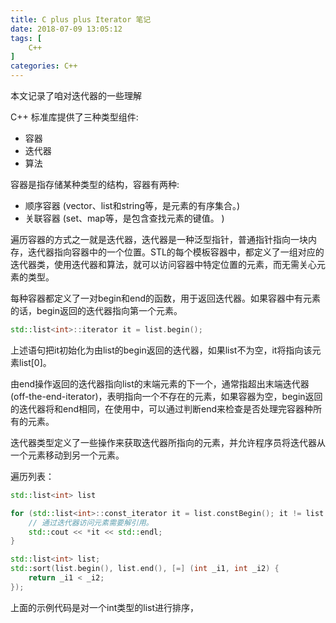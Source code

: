 ```yaml
---
title: C plus plus Iterator 笔记
date: 2018-07-09 13:05:12
tags: [
    C++
]
categories: C++
---
```


本文记录了咱对迭代器的一些理解

C++ 标准库提供了三种类型组件:

- 容器
- 迭代器
- 算法

容器是指存储某种类型的结构，容器有两种:

- 顺序容器 (vector、list和string等，是元素的有序集合。)
- 关联容器 (set、map等，是包含查找元素的键值。 )

遍历容器的方式之一就是迭代器，迭代器是一种泛型指针，普通指针指向一块内存，迭代器指向容器中的一个位置。STL的每个模板容器中，都定义了一组对应的迭代器类，使用迭代器和算法，就可以访问容器中特定位置的元素，而无需关心元素的类型。

每种容器都定义了一对begin和end的函数，用于返回迭代器。如果容器中有元素的话，begin返回的迭代器指向第一个元素。

<!-- more -->

```cpp
std::list<int>::iterator it = list.begin();
```

上述语句把it初始化为由list的begin返回的迭代器，如果list不为空，it将指向该元素list[0]。

由end操作返回的迭代器指向list的末端元素的下一个，通常指超出末端迭代器(off-the-end-iterator)，表明指向一个不存在的元素，如果容器为空，begin返回的迭代器将和end相同，在使用中，可以通过判断end来检查是否处理完容器种所有的元素。

迭代器类型定义了一些操作来获取迭代器所指向的元素，并允许程序员将迭代器从一个元素移动到另一个元素。

遍历列表：

```cpp
std::list<int> list

for (std::list<int>::const_iterator it = list.constBegin(); it != list.constEnd(); ++it) {
    // 通过迭代器访问元素需要解引用。
    std::cout << *it << std::endl;
}
```

```cpp
std::list<int> list;
std::sort(list.begin(), list.end(), [=] (int _i1, int _i2) {
    return _i1 < _i2;
});
```

上面的示例代码是对一个int类型的list进行排序，
